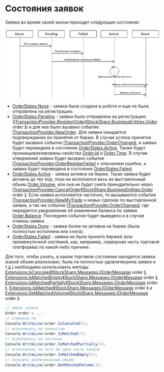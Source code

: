 # Состояния заявок

Заявка во время своей жизни проходит следующие состояния:

![OrderStates](../../../images/orderstates.png)

- [OrderStates.None](xref:StockSharp.Messages.OrderStates.None) \- заявка была создана в роботе и еще не была отправлена на регистрацию. 
- [OrderStates.Pending](xref:StockSharp.Messages.OrderStates.Pending) \- заявка была отправлена на регистрацию ([ITransactionProvider.RegisterOrder](xref:StockSharp.BusinessEntities.ITransactionProvider.RegisterOrder(StockSharp.BusinessEntities.Order))**(**[StockSharp.BusinessEntities.Order](xref:StockSharp.BusinessEntities.Order) order **)**) и для нее было вызвано событие [ITransactionProvider.NewOrder](xref:StockSharp.BusinessEntities.ITransactionProvider.NewOrder). Для заявки ожидается подтверждение ее принятия от биржи. В случае успеха принятия будет вызвано событие [ITransactionProvider.OrderChanged](xref:StockSharp.BusinessEntities.ITransactionProvider.OrderChanged), и заявка будет переведена в состояние [OrderStates.Active](xref:StockSharp.Messages.OrderStates.Active). Также будут проинициализированы свойства [Order.Id](xref:StockSharp.BusinessEntities.Order.Id) и [Order.Time](xref:StockSharp.BusinessEntities.Order.Time). В случае отвержения заявки будет вызвано событие [ITransactionProvider.OrderRegisterFailed](xref:StockSharp.BusinessEntities.ITransactionProvider.OrderRegisterFailed) с описанием ошибки, и заявка будет переведена в состояние [OrderStates.Failed](xref:StockSharp.Messages.OrderStates.Failed). 
- [OrderStates.Active](xref:StockSharp.Messages.OrderStates.Active) \- заявка активна на бирже. Такая заявка будет активна до тех пор, пока не исполнится весь ее выставленный объем [Order.Volume](xref:StockSharp.BusinessEntities.Order.Volume), или она не будет снята принудительно через [ITransactionProvider.CancelOrder](xref:StockSharp.BusinessEntities.ITransactionProvider.CancelOrder(StockSharp.BusinessEntities.Order))**(**[StockSharp.BusinessEntities.Order](xref:StockSharp.BusinessEntities.Order) order **)**. Если заявка исполняется частично, то вызываются события [ITransactionProvider.NewMyTrade](xref:StockSharp.BusinessEntities.ITransactionProvider.NewMyTrade) о новых сделках по выставленной заявке, а так же событие [ITransactionProvider.OrderChanged](xref:StockSharp.BusinessEntities.ITransactionProvider.OrderChanged), где передается уведомление об изменении баланса по заявке [Order.Balance](xref:StockSharp.BusinessEntities.Order.Balance). Последнее событие будет выведено и в случае отмены заявки.
- [OrderStates.Done](xref:StockSharp.Messages.OrderStates.Done) \- заявка более не активна на бирже (была полностью исполнена или снята). 
- [OrderStates.Failed](xref:StockSharp.Messages.OrderStates.Failed) \- заявка не была принята биржей (или промежуточной системой, как, например, серверная часть торговой платформы) по какой\-либо причине. 

Для того, чтобы узнать, в каком торговом состоянии находится заявка (какой объем реализован, была ли полностью удовлетворена заявка и т.д.) необходимо использовать методы [Extensions.IsCanceled](xref:StockSharp.Messages.Extensions.IsCanceled(StockSharp.Messages.IOrderMessage))**(**[StockSharp.Messages.IOrderMessage](xref:StockSharp.Messages.IOrderMessage) order **)**, [Extensions.IsMatchedEmpty](xref:StockSharp.Messages.Extensions.IsMatchedEmpty(StockSharp.Messages.IOrderMessage))**(**[StockSharp.Messages.IOrderMessage](xref:StockSharp.Messages.IOrderMessage) order **)**, [Extensions.IsMatchedPartially](xref:StockSharp.Messages.Extensions.IsMatchedPartially(StockSharp.Messages.IOrderMessage))**(**[StockSharp.Messages.IOrderMessage](xref:StockSharp.Messages.IOrderMessage) order **)**, [Extensions.IsMatched](xref:StockSharp.Messages.Extensions.IsMatched(StockSharp.Messages.IOrderMessage))**(**[StockSharp.Messages.IOrderMessage](xref:StockSharp.Messages.IOrderMessage) order **)** и [Extensions.GetMatchedVolume](xref:StockSharp.Messages.Extensions.GetMatchedVolume(StockSharp.Messages.IOrderMessage))**(**[StockSharp.Messages.IOrderMessage](xref:StockSharp.Messages.IOrderMessage) order **)**:

```cs
// любая заявка
Order order = ....
// отменена ли
Console.WriteLine(order.IsCanceled());
// исполнилась ли полностью
Console.WriteLine(order.IsMatched());
// исполнилась ли частично
Console.WriteLine(order.IsMatchedPartially());
// исполнилась ли хотя бы одна часть заявки 
Console.WriteLine(order.IsMatchedEmpty());
// получить реализованный объем
Console.WriteLine(order.GetMatchedVolume());
```
